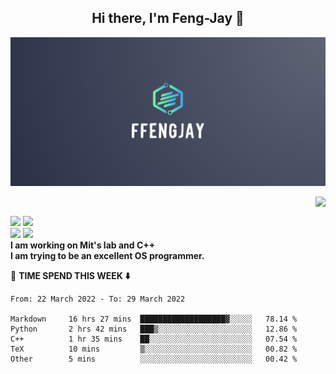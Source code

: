<h2 align="center"> Hi there, I'm Feng-Jay 👋 </h2>  

![](https://github.com/Feng-Jay/DataStruct/blob/master/Image/1.png)  

<img align="right" src="https://github-readme-stats.vercel.app/api?username=Feng-Jay&show_icons=true&icon_color=CE1D2D&text_color=718096&bg_color=ffffff&hide_title=true" />


&emsp;

![](https://visitor-badge.glitch.me/badge?page_id=Feng-Jay.readme)
![](https://img.shields.io/badge/Concentrate-Cpp-blue)  
![](https://img.shields.io/badge/Rust-primer-orange)
![](https://img.shields.io/badge/Target-OS-9cf)  
**I am working on Mit's lab and C++**  
**I am trying to be an excellent OS programmer.**  


📘 **TIME SPEND THIS WEEK ⬇️**
<!--START_SECTION:waka-->

```text
From: 22 March 2022 - To: 29 March 2022

Markdown     16 hrs 27 mins  ███████████████████▓░░░░░   78.14 %
Python       2 hrs 42 mins   ███▒░░░░░░░░░░░░░░░░░░░░░   12.86 %
C++          1 hr 35 mins    ██░░░░░░░░░░░░░░░░░░░░░░░   07.54 %
TeX          10 mins         ▒░░░░░░░░░░░░░░░░░░░░░░░░   00.82 %
Other        5 mins          ░░░░░░░░░░░░░░░░░░░░░░░░░   00.42 %
```

<!--END_SECTION:waka-->
